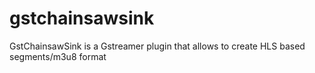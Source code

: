 # gstchainsawsink

GstChainsawSink is a Gstreamer plugin that allows to create HLS based segments/m3u8 format 
